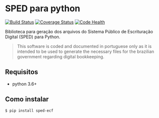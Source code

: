 # SPED para python

[![Build Status](https://travis-ci.org/sped-br/python-sped-ecf.svg "Build Status")](https://travis-ci.org/sped-br/python-sped-ecf)
[![Coverage Status](https://coveralls.io/repos/sped-br/python-sped-ecf/badge.svg)](https://coveralls.io/r/sped-br/python-sped-ecf)
[![Code Health](https://landscape.io/github/sped-br/python-sped-ecf/master/landscape.svg?style=flat)](https://landscape.io/github/sped-br/python-sped-ecf/master)

Biblioteca para geração dos arquivos do Sistema Público de Escrituração Digital (SPED) para Python.

> This software is coded and documented in portuguese only as it is intended to be used to generate the necessary files for the brazilian government regarding digital bookkeeping.

## Requisitos

  * python 3.6+

## Como instalar

    $ pip install sped-ecf
